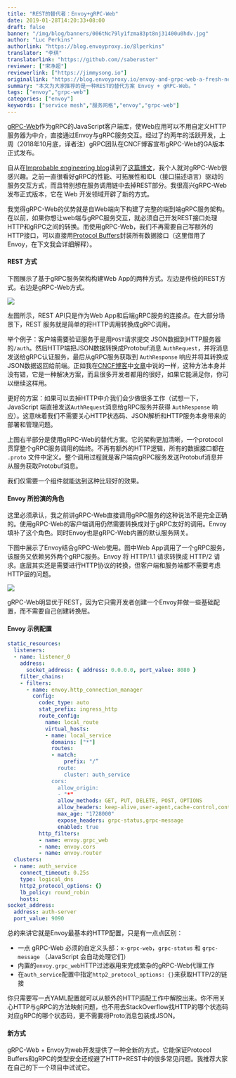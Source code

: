 ```yaml
---
title: "REST的替代者：Envoy+gRPC-Web"
date: 2019-01-28T14:20:33+08:00
draft: false
banner: "/img/blog/banners/006tNc79ly1fzma83pt8nj31400u0hdv.jpg"
author: "Luc Perkins"
authorlink: "https://blog.envoyproxy.io/@lperkins"
translator: "李琪"
translatorlink: "https://github.com//saberuster"
reviewer: ["宋净超"]
reviewerlink: ["https://jimmysong.io"]
originallink: "https://blog.envoyproxy.io/envoy-and-grpc-web-a-fresh-new-alternative-to-rest-6504ce7eb880"
summary: "本文为大家推荐的是一种REST的替代方案 Envoy + gRPC-Web。"
tags: ["envoy","grpc-web"]
categories: ["envoy"]
keywords: ["service mesh","服务网格","envoy","grpc-web"]
---
```


[gRPC-Web](https://www.npmjs.com/package/grpc-web)作为gRPC的JavaScript客户端库，使Web应用可以不用自定义HTTP服务器为中介，直接通过Envoy与gRPC服务交互。经过了约两年的活跃开发，上周（2018年10月底，译者注）gRPC团队在CNCF博客宣布gRPC-Web的GA版本正式发布。

自从在[Improbable engineering blog](https://improbable.io/games/blog)读到了[这篇博文](https://improbable.io/games/blog/grpc-web-moving-past-restjson-towards-type-safe-web-apis)，我个人就对gRPC-Web很感兴趣。之前一直很看好gRPC的性能、可拓展性和IDL（接口描述语言）驱动的服务交互方式，而且特别想在服务调用链中去掉REST部分。我很高兴gRPC-Web发布正式版本，它在 Web 开发领域开辟了新的方式。

我觉得gRPC-Web的优势就是自Web端向下构建了完整的端到端gRPC服务架构。在以前，如果你想让web端与gRPC服务交互，就必须自己开发REST接口处理HTTP和gRPC之间的转换。而使用gRPC-Web，我们不再需要自己写额外的HTTP接口，可以直接用[Protocol Buffers](https://developers.google.com/protocol-buffers/)封装所有数据接口（这里借用了Envoy，在下文我会详细解释）。

#### REST 方式

下图展示了基于gRPC服务架构构建Web App的两种方式。左边是传统的REST方式。右边是gRPC-Web方式。

![](https://raw.githubusercontent.com/servicemesher/website/master/content/blog/envoy-and-grpc-web-a-fresh-new-alternative-to-rest/005UD0i6ly1fzl31y3zjdj31jk0drdib.jpg)

左图所示，REST API只是作为Web App和后端gRPC服务的连接点。在大部分场景下，REST 服务就是简单的将HTTP调用转换成gRPC调用。

举个例子：客户端需要验证服务于是用`POST`请求提交 JSON数据到HTTP服务器的`/auth`。然后HTTP端把JSON数据转换成Protobuf消息 `AuthRequest`，并将消息发送给gRPC认证服务，最后从gRPC服务获取到 `AuthResponse` 响应并将其转换成JSON数据返回给前端。正如我在[CNCF博客](https://www.cncf.io/newsroom/blog/)中[文章](https://www.cncf.io/blog/2018/10/24/grpc-web-is-going-ga/)中说的一样，这种方法本身并没有错，它是一种解决方案，而且很多开发者都用的很好，如果它能满足你，你可以继续这样用。

更好的方案：如果可以去掉HTTP中介我们会少做很多工作（试想一下，JavaScript 端直接发送`AuthRequest`消息给gRPC服务并获得 `AuthResponse` 响应）。这意味着我们不需要关心HTTP状态码、JSON解析和HTTP服务本身带来的部署和管理问题。

上图右半部分是使用gRPC-Web的替代方案。它的架构更加清晰，一个protocol贯穿整个gRPC服务调用的始终。不再有额外的HTTP逻辑，所有的数据接口都在 `.proto` 文件中定义。整个调用过程就是客户端向gRPC服务发送Protobuf消息并从服务获取Protobuf消息。

我们仅需要一个组件就能达到这种比较好的效果。

#### Envoy 所扮演的角色

这里必须承认，我之前讲gRPC-Web直接调用gRPC服务的这种说法不是完全正确的。使用gRPC-Web的客户端调用仍然需要转换成对于gRPC友好的调用。Envoy填补了这个角色。同时Envoy也是gRPC-Web内置的默认服务网关。

下图中展示了Envoy结合gRPC-Web使用。图中Web App调用了一个gRPC服务，该服务又依赖另外两个gRPC服务。Envoy 将 HTTP/1.1 请求转换成 HTTP/2 请求。底层其实还是需要进行HTTP协议的转换，但客户端和服务端都不需要考虑HTTP层的问题。

![](https://raw.githubusercontent.com/servicemesher/website/master/content/blog/envoy-and-grpc-web-a-fresh-new-alternative-to-rest/005UD0i6ly1fzl32s48tnj31ep0lemyf.jpg)

gRPC-Web明显优于REST，因为它只需开发者创建一个Envoy并做一些基础配置，而不需要自己创建转换层。

#### Envoy 示例配置

```yaml
static_resources:
  listeners:
  - name: listener_0
    address:
      socket_address: { address: 0.0.0.0, port_value: 8080 }
    filter_chains:
    - filters:
      - name: envoy.http_connection_manager
        config:
          codec_type: auto
          stat_prefix: ingress_http
          route_config:
            name: local_route
            virtual_hosts:
            - name: local_service
              domains: ["*"]
              routes:
              - match:
                  prefix: "/”
                route:
                  cluster: auth_service
              cors:
                allow_origin:
                - "*"
                allow_methods: GET, PUT, DELETE, POST, OPTIONS
                allow_headers: keep-alive,user-agent,cache-control,content-type,content-transfer-encoding,x-accept-content-transfer-encoding,x-accept-response-streaming,x-user-agent,x-grpc-web
                max_age: "1728000"
                expose_headers: grpc-status,grpc-message
                enabled: true
          http_filters:
          - name: envoy.grpc_web
          - name: envoy.cors
          - name: envoy.router
  clusters:
  - name: auth_service
    connect_timeout: 0.25s
    type: logical_dns
    http2_protocol_options: {}
    lb_policy: round_robin
    hosts:
socket_address:
  address: auth-server
  port_value: 9090
```

总的来讲它就是Envoy最基本的HTTP配置，只是有一点点区别：

- 一点 gRPC-Web 必须的自定义头部：`x-grpc-web`，`grpc-status` 和 `grpc-message` （JavaScript 会自动处理它们）
- 内置的`envoy.grpc_web`HTTP过滤器用来完成繁杂的gRPC-Web代理工作
- 在`auth_service`配置中指定`http2_protocol_options: {}`来获取HTTP/2的链接

你只需要写一点YAML配置就可以从额外的HTTP适配工作中解脱出来。你不用关心HTTP与gRPC的方法映射问题，也不用去StackOverflow找HTTP的哪个状态码对应gRPC的哪个状态码，更不需要将Proto消息包装成JSON。

#### 新方式

gRPC-Web + Envoy为web开发提供了一种全新的方式，它能保证Protocol Buffers和gRPC的类型安全还规避了HTTP+REST中的很多常见问题。我推荐大家在自己的下一个项目中试试它。
